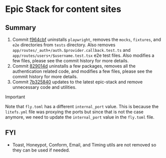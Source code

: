 # Epic Stack for content sites

## Summary
1. Commit [f964cbf](https://github.com/arpitdalal/epic-content-stack/commit/f964cbf0f4809016b41a7f9f95e9591bc2bcbfe4) uninstalls `playwright`, removes the `mocks`, `fixtures`, and `e2e` directories from `tests` directory. Also removes `app/routes/_auth+/auth.$provider.callback.test.ts` and `app/routes/users+/$username.test.tsx` e2e test files. Also modifies a few files, please see the commit history for more details.
2. Commit [829014d](https://github.com/arpitdalal/epic-content-stack/commit/829014d41db6bdfc4b0e8fd7490bba98f0934e75) uninstalls a few packages, removes all the authentication related code, and modifies a few files, please see the commit history for more details.
3. Commit [7b325840](https://github.com/arpitdalal/epic-content-stack/commit/7b32584037faa61da65b0404b5a4de86e2b41cdb) updates to the latest epic-stack and remove unnecessary code and utilities.

> [!IMPORTANT]
> Note that `fly.toml` has a different `internal_port` value. This is because the `litefs.yml` file was proxying the ports but since that is not the case anymore, we need to update the `internal_port` value in the `fly.toml` file.

## FYI
- Toast, Honeypot, Conform, Email, and Timing utils are not removed so they can be used if needed.